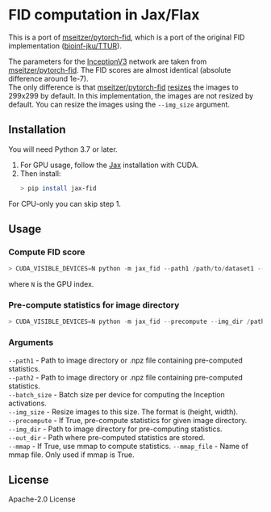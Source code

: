 # FID computation in Jax/Flax

This is a port of [mseitzer/pytorch-fid](https://github.com/mseitzer/pytorch-fid), which is a port of the original FID implementation ([bioinf-jku/TTUR](https://github.com/bioinf-jku/TTUR)).

The parameters for the [InceptionV3](https://arxiv.org/abs/1512.00567) network are taken from [mseitzer/pytorch-fid](https://github.com/mseitzer/pytorch-fid). The FID scores are almost identical (absolute difference around 1e-7).  
The only difference is that [mseitzer/pytorch-fid](https://github.com/mseitzer/pytorch-fid) [resizes](https://github.com/mseitzer/pytorch-fid/blob/d042ab8a9f8e4b388c21bc7b38d9599c5fbcfe7b/src/pytorch_fid/inception.py#L146) the images to 299x299 by default. In this implementation, the images are not resized by default. You can resize the images using the `--img_size` argument. 


## Installation
You will need Python 3.7 or later.
 
1. For GPU usage, follow the <a href="https://github.com/google/jax#installation">Jax</a> installation with CUDA.
2. Then install:
   ```sh
   > pip install jax-fid
   ```
For CPU-only you can skip step 1.

## Usage

### Compute FID score
```python
> CUDA_VISIBLE_DEVICES=N python -m jax_fid --path1 /path/to/dataset1 --path2 /path/to/dataset2
```
where `N` is the GPU index.

### Pre-compute statistics for image directory
```python
> CUDA_VISIBLE_DEVICES=N python -m jax_fid --precompute --img_dir /path/to/dataset --out_dir /path/to/stats
```

### Arguments
`--path1` - Path to image directory or .npz file containing pre-computed statistics.  
`--path2` - Path to image directory or .npz file containing pre-computed statistics.  
`--batch_size` - Batch size per device for computing the Inception activations.  
`--img_size` - Resize images to this size. The format is (height, width).  
`--precompute` - If True, pre-compute statistics for given image directory.  
`--img_dir` - Path to image directory for pre-computing statistics.   
`--out_dir` - Path where pre-computed statistics are stored.   
`--mmap` - If True, use mmap to compute statistics.
`--mmap_file` - Name of mmap file. Only used if mmap is True.


## License
Apache-2.0 License
